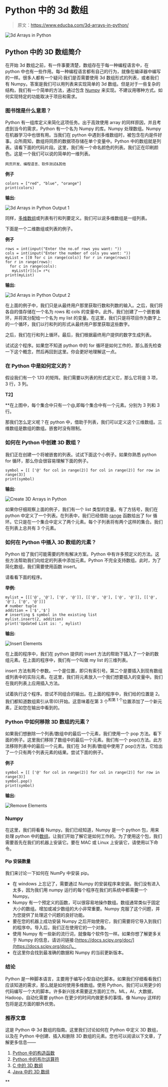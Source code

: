 # Python 中的 3d 数组

> 原文：<https://www.educba.com/3d-arrays-in-python/>

![3d Arrays in Python ](img/faebc7df3071d86623f0e8d1ccca4300.png)



## Python 中的 3D 数组简介

在开始 3d 数组之前，有一件事要清楚，数组存在于每一种编程语言中，在 python 中也有一些作用。每一种编程语言都有自己的行为，就像在编译器中编写的一样。很多人都有一个疑问:我们是否需要使用 3d 数组形式的列表，或者我们有 Numpy。答案是我们可以用列表来实现简单的 3d 数组。但是对于一些复杂的结构，我们有一个简单的方法，通过包含 [Numpy](https://www.educba.com/what-is-numpy/) 来实现。不建议用哪种方式。如何实现特定的功能取决于项目和需求。

### 图书馆是什么意思？

Python 有一组库定义来简化这项任务。出于高效使用 array 的同样原因，并且考虑到当今的需求，Python 有一个名为 Numpy 的库。Numpy 处理数组。Numpy 在机器学习中也很有用。当我们在 python 中遇到多维数组时，被包含在内是件好事。众所周知，数组将同质的数据项存储在单个变量中。Python 中的数组就是列表。请看下面的代码片段。这里，我们有一个命名颜色的列表。我们正在印刷颜色。这是一个我们可以说的简单的一维列表。

<small>网页开发、编程语言、软件测试&其他</small>

**例子**

```
colors = ["red", "blue", "orange"]
print(colors)
```

**输出:**

![3d Arrays in Python Output 1](img/55af03f318b52a2144c4aa22d89bf701.png)



同样，[多维数组](https://www.educba.com/multidimensional-array-in-python/)或列表有行和列要定义。我们可以说多维数组是一组列表。

下面是一个二维数组或列表的例子。

**例子**

```
rows = int(input("Enter the no.of rows you want: "))
cols = int(input("Enter the number of cols you want: "))
myList = [[0 for c in range(cols)] for r in range(rows)]
for r in range(rows):
  for c in range(cols):
   myList[r][c]= r*c
print(myList)
```

**输出:**

![3d Arrays in Python Output 2](img/e0981f0e95ac3765d658de0e00ef4e28.png)



在上面的例子中，我们只是从最终用户那里获取行数和列数的输入。之后，我们将各自的值存储在一个名为 rows 和 cols 的变量中。此外，我们创建了一个嵌套循环，并将其分配给一个名为 my list 的变量。在这里，我们只是将项目作为数字上的一个循环，我们以行和列的形式从最终用户那里获取这些数字。

之后，我们在行和列上循环。最后，我们根据最终用户提供的数字生成列表。

试试这个程序。如果您不知道 python 中的 for 循环是如何工作的，那么首先检查一下这个概念，然后再回到这里。你会更好地理解这一点。

### 在 Python 中是如何定义的？

假设我们有一个 1*3*3 的矩阵。我们需要以列表的形式定义它，那么它将是 3 项，3 行，3 列。

**T2】**



 **在上图中，每个集合中只有一个@,即每个集合中有一个元素。分别为 3 列和 3 行。

那我们怎么定义呢？在 python 中，借助于列表，我们可以定义这个三维数组。三维数组是数组的数组。嵌套时没有限制。

### 如何在 Python 中创建 3D 数组？

我们正在创建一个将被嵌套的列表。试试下面这个小例子。如果你熟悉 python for 循环，那么你会很容易理解下面的例子。

```
symbol = [[ ['@' for col in range(2)] for col in range(2)] for row in range(3)]
print(symbol)
```

**输出:**

![Create 3D Arrays in Python](img/b03425432b576dc06e529191d468c2b9.png)



如果你仔细观察上面的例子，我们有一个 list 类型的变量。有了方括号，我们在 python 中定义了一个列表。在列表中，我们已经借助 [range](https://www.educba.com/python-range-function/) 函数给出了 for 循环。它只是在一个集合中定义了两个元素。每个子列表将有两个这样的集合。我们在列表上总共有 3 个元素。

### 如何在 Python 中插入 3D 数组的元素？

Python 给了我们可能需要的所有解决方案。Python 中有许多预定义的方法。这些方法帮助我们向给定的列表中添加元素。Python 不完全支持数组。此时，为了简化数组，我们需要使用函数 insert。

请看看下面的程序。

**举例:**

```
mylist = [[['@', '@'], ['@', '@']], [['@', '@'], ['@', '@']], [['@', '@'], ['@', '@']]]
# number tuple
addition = ['$','$']
# inserting $ symbol in the existing list
mylist.insert(2, addition)
print('Updated List is: ', mylist)
```

**输出:**

![Insert Elements](img/0da22fc425a962cfca2a81b37a8b8db4.png)



在上面的程序中，我们在 python 提供的 insert 方法的帮助下插入了一个新的数组元素。在上面的程序中，我们有一个叫做 my list 的三维列表。

insert 方法有两个参数。一个是位置，即只有索引号。第二个是要插入到现有数组或列表中的实际元素。在这里，我们将元素放入一个我们想要插入的变量中。我们在我的列表上应用插入方法。

试着执行这个程序。尝试不同组合的输出。在上面的程序中，我们给的位置是 2。我们都知道数组索引从零(0)开始。这意味着在第 3 个<sup>和第 1 个</sup>位置添加了一个新元素，正如您在输出中看到的。

### Python 中如何移除 3D 数组的元素？

如果我们想删除一个列表/数组中的最后一个元素，我们使用一个 pop 方法。看下面的例子。这里我们移除了数组中的最后一个元素。我们有一个 pop()方法。此方法移除列表中的最后一个元素。我们在 3d 列表/数组中使用了 pop()方法，它给出了一个只有两个列表元素的结果。尝试下面的例子。

**例子**

```
symbol = [[ ['@' for col in range(2)] for col in range(2)] for row in range(3)]
symbol.pop()
print(symbol)
```

**输出:**

![Remove Elements](img/1319a25c54318ae9ff217e4d0b121d05.png)



### Numpy

在这里，我们将看看 Numpy。我们已经知道，Numpy 是一个 python 包，用来处理 python 中的[数组](https://www.educba.com/arrays-in-python/)。让我们开始了解它是如何工作的。为了使用这个包，我们需要首先在我们的机器上安装它。要在 MAC 或 Linux 上安装它，请使用以下命令。

#### Pip 安装数量

我们来讨论一下如何在 NumPy 中安装 pip。

*   在 windows 上忘记了，需要通过 Numpy 的安装程序来安装。我们没有进入太多，因为我们用 numpy 运行的每个程序在我们的系统中都需要一个 Numpy。
*   Numpy 有一个预定义的函数，可以很容易地操作数组。数组通常类似于固定大小的数组。增加或减少数组的大小非常重要。Numpy 克服了这个问题，并为您提供了处理这个问题的良好功能。
*   要在您的机器上成功安装 Numpy 之后开始使用它，我们需要将它导入到我们的程序中。导入后，我们正在使用它的一个对象。
*   使用 Numpy 有一些新的流行词，就像每个软件包一样。如果你想了解更多关于 Numpy 的信息，请访问链接:[https://docs.scipy.org/doc/](https://docs.scipy.org/doc/)。
*   在这里你会找到最准确的数据和 Numpy 的当前更新版本。

### 结论

Python 是一种脚本语言，主要用于编写小型自动化脚本。如果我们仔细看看我们应该知道的需求，那么就是如何使用多维数组。使用 Python，我们可以用更少的代码编写一个大的脚本。许多新兴技术需要这方面的工作。ML，AI，大数据，Hadoop，自动化需要 python 在更少的时间内做更多的事情。像 Numpy 这样的包将是这方面的额外优势。

### 推荐文章

这是 Python 中 3d 数组的指南。这里我们讨论如何在 Python 中定义 3D 数组，以及在 Python 中创建、插入和删除 3D 数组的元素。您也可以阅读以下文章，了解更多信息——

1.  [Python 中的构造函数](https://www.educba.com/constructor-in-python/)
2.  [Python 中的布尔运算符](https://www.educba.com/boolean-operators-in-python/)
3.  [C 中的 3D 数组](https://www.educba.com/3d-arrays-in-c/)
4.  [Java 中的 3D 数组](https://www.educba.com/3d-arrays-in-java/)





**